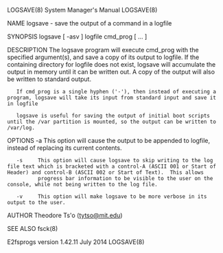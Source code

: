 LOGSAVE(8)                                                                                 System Manager's Manual                                                                                 LOGSAVE(8)



NAME
       logsave - save the output of a command in a logfile

SYNOPSIS
       logsave [ -asv ] logfile cmd_prog [ ... ]

DESCRIPTION
       The  logsave  program will execute cmd_prog with the specified argument(s), and save a copy of its output to logfile.  If the containing directory for logfile does not exist, logsave will accumulate
       the output in memory until it can be written out.  A copy of the output will also be written to standard output.

       If cmd_prog is a single hyphen ('-'), then instead of executing a program, logsave will take its input from standard input and save it in logfile

       logsave is useful for saving the output of initial boot scripts until the /var partition is mounted, so the output can be written to /var/log.

OPTIONS
       -a     This option will cause the output to be appended to logfile, instead of replacing its current contents.

       -s     This option will cause logsave to skip writing to the log file text which is bracketed with a control-A (ASCII 001 or Start of Header) and control-B (ASCII 002 or Start of Text).  This allows
              progress bar information to be visible to the user on the console, while not being written to the log file.

       -v     This option will make logsave to be more verbose in its output to the user.

AUTHOR
       Theodore Ts'o (tytso@mit.edu)

SEE ALSO
       fsck(8)



E2fsprogs version 1.42.11                                                                         July 2014                                                                                        LOGSAVE(8)

